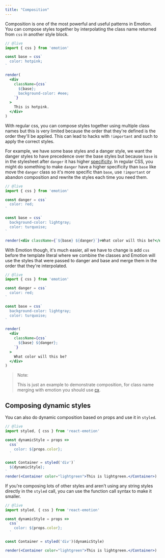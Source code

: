 ```yaml
---
title: "Composition"
---
```


Composition is one of the most powerful and useful patterns in Emotion. You can compose styles together by interpolating the class name returned from `css` in another style block.

```jsx
// @live
import { css } from 'emotion'

const base = css`
  color: hotpink;
`

render(
  <div
    className={css`
      ${base};
      background-color: #eee;
    `}
  >
    This is hotpink.
  </div>
)
```

With regular css, you can compose styles together using multiple class names but this is very limited because the order that they're defined is the order they'll be applied. This can lead to hacks with `!important` and such to apply the correct styles.

For example, we have some base styles and a danger style, we want the danger styles to have precedence over the base styles but because `base` is in the stylesheet after `danger` it has higher [specificity](https://developer.mozilla.org/en-US/docs/Web/CSS/Specificity). In regular CSS, you might do something to make `danger` have a higher specificity than `base` like move the `danger` class so it's more specific than `base`, use `!important` or abandon composition and rewrite the styles each time you need them.

```jsx
// @live
import { css } from 'emotion'

const danger = css`
  color: red;
`

const base = css`
  background-color: lightgray;
  color: turquoise;
`

render(<div className={`${base} ${danger}`}>What color will this be?</div>)
```

With Emotion though, it's much easier, all we have to change is add `css` before the template literal where we combine the classes and Emotion will use the styles that were passed to danger and base and merge them in the order that they're interpolated.

```jsx
// @live
import { css } from 'emotion'

const danger = css`
  color: red;
`

const base = css`
  background-color: lightgray;
  color: turquoise;
`

render(
  <div
    className={css`
      ${base} ${danger};
    `}
  >
    What color will this be?
  </div>
)
```

> Note:
>
> This is just an example to demonstrate composition, for class name merging with emotion you should use [cx](/docs/cx.md).

## Composing dynamic styles

You can also do dynamic composition based on props and use it in `styled`.

```jsx
// @live
import styled, { css } from 'react-emotion'

const dynamicStyle = props =>
  css`
    color: ${props.color};
  `

const Container = styled('div')`
  ${dynamicStyle};
`
render(<Container color="lightgreen">This is lightgreen.</Container>)
```

If you're composing lots of other styles and aren't using any string styles directly in the `styled` call, you can use the function call syntax to make it smaller.

```jsx
// @live
import styled, { css } from 'react-emotion'

const dynamicStyle = props =>
  css`
    color: ${props.color};
  `

const Container = styled('div')(dynamicStyle)

render(<Container color="lightgreen">This is lightgreen.</Container>)
```
